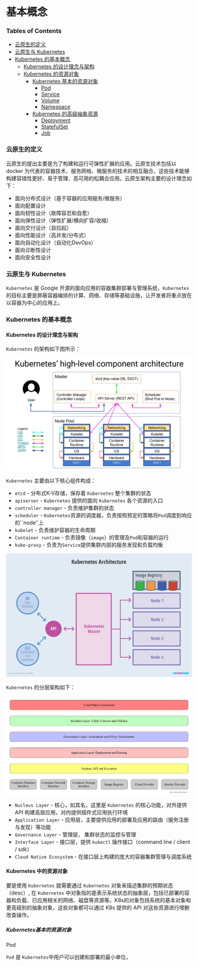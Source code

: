 # 基本概念

### Tables of Contents

- <a href="#could_native">云原生的定义</a>
- <a href="#cloud_native_and_k8s">云原生与 Kubernetes </a>
- <a href="#k8s">Kubernetes 的基本概念</a>
  - <a href="#k8s_design">Kubernetes 的设计理念与架构</a>
  - <a href="#k8s_resource"> Kubernetes 的资源对象</a>
    - <a href="#basic_resource">Kubernetes 基本的资源对象</a>
      - <a href="#pod">Pod</a>
      - <a href="#service">Service</a>
      - <a href="#volume">Volume</a>
      - <a href="#namespace">Namespace</a>
    - <a href="#advance_resource">Kubernetes 的高级抽象资源</a>
      - <a href="#deployment">Deployment</a>
      - <a href="#stateful_set">StatefulSet</a>
      - <a href="#job">Job</a>



### <a name="#could_native">云原生的定义</a>

云原生的提出主要是为了构建和运行可弹性扩展的应用。云原生技术包括以 docker 为代表的容器技术、服务网格、微服务的技术的相互融合，这些技术能够构建容错性更好、易于管理、高可用的松耦合应用。云原生架构主要的设计理念如下：

- 面向分布式设计（基于容器的应用服务/微服务）
- 面向配置设计
- 面向韧性设计（故障容忍和自愈）
- 面向弹性设计（弹性扩展/横向扩容/收缩）
- 面向交付设计（自拉起）
- 面向性能设计（高并发/分布式）
- 面向自动化设计（自动化DevOps）
- 面向诊断性设计
- 面向安全性设计



### <a name="#cloud_native_and_k8s">云原生与 Kubernetes</a>

``Kubernetes`` 是 Google 开源的面向应用的容器集群部署与管理系统，``Kubernetes`` 的目标主要是屏蔽容器编排的计算、网络、存储等基础设施，让开发者将重点放在以容器为中心的应用上。



### <a name="k8s">Kubernetes 的基本概念</a>

#### <a name="">Kubernetes 的设计理念与架构</a>

``Kubernetes`` 的架构如下图所示：

<img src=".images/README/image-20200515204618710.png" alt="image-20200515204618710" style="zoom:80%;" />

``Kubernetes`` 主要由以下核心组件构成：

- ``etcd`` - 分布式K-V存储，保存着 ``Kubernetes`` 整个集群的状态
- ``apiserver`` - ``Kubernetes`` 提供的面向 ``Kubernetes`` 各个资源的入口
- ``controller manager`` - 负责维护集群的状态
- ``scheduler`` - ``Kubernetes``资源的调度器，负责按照预定的策略将``Pod``调度到响应的``node‵`上
- ``kubelet`` - 负责维护容器的生命周期
- ``Container runtime`` - 负责镜像（``image``）的管理及``Pod``和容器的运行
- ``kube-proxy`` - 负责为``Service``提供集群内部的服务发现和负载均衡



![file:///home/dev/Pictures/kubernetes-whole-arch.png](.images/basis_concept/kubernetes-whole-arch-1590136140590.png)



``Kubernetes`` 的分层架构如下：

![file:///home/dev/Pictures/kubernetes-layers-arch.png](.images/basis_concept/kubernetes-layers-arch.png)

- ``Nucleus Layer`` - 核心，如其名，这里是 ``Kubernetes`` 的核心功能，对外提供 API 构建高层应用，对内提供插件式应用执行环境
- ``Application Layer`` - 应用层，主要提供应用的部署及应用的路由（服务注册与发现）等功能
- ``Governance Layer`` - 管理层， 集群状态的监控与管理
- ``Interface Layer`` - 接口层，提供 ``kubectl`` 操作接口（command line / client / sdk）
- ``Cloud Native Ecosystem`` - 在接口层上构建的庞大的容器集群管理与调度系统



#### <a name="k8s_resource">Kubernetes 中的资源对象</a>

要是使用 ``Kubernetes`` 就需要通过 ``Kubernetes`` 对象来描述集群的预期状态（desc）, 在 ``Kubernetes`` 中对象指的是表示系统状态的抽象层，包括已部署的容器和负载、已应用相关的网络、磁盘等资源等。K8s的对象包括系统的基本对象和更高级别的抽象对象，这些对象都可以通过 K8s 提供的 API 对这些资源进行增删改查操作。

##### <a name="basic_resource">Kubernetes基本的资源对象</a>

<a name="pod">Pod</a>

``Pod`` 是 ``Kubernetes``中用户可以创建和部署的最小单位，
